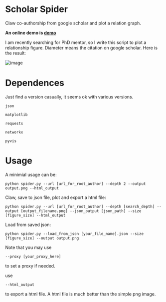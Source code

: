 # Scholar Spider
Claw co-authorship from google scholar and plot a relation graph.

**An online demo is [demo](https://risingentropy.top/project/2024-scholar-spider)**

I am recently searching for PhD mentor, so I write this script to plot a relationship figure. Diameter means the citation on google scholar. Here is the result:

![image](https://github.com/RisingEntropy/scholar-spider/assets/69978374/6435fe85-323e-4256-a475-bcbdff54d97c)

# Dependences
Just find a version casually, it seems ok with various versions.
```
json

matplotlib

requests

networkx

pyvis
```
# Usage
A minimial usage can be:
```
python spider.py --url [url_for_root_author] --depth 2 --output output.png --html_output
```

Claw, save to json file, plot and export a html file:
```
python spider.py --url [url_for_root_author] --depth [search_depth] --output [output_filename.png] --json_output [json_path] --size [figure_size] --html_output
```
Load from saved json:
```
python spider.py --load_from_json [your_file_name].json --size [figure_size] --output output.png
```

Note that you may use
```
--proxy [your_proxy_here]
```
to set a proxy if needed.

use
```
--html_output
```
to export a html file. A html file is much better than the simple png image.

